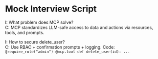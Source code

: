 # Mock Interview Script

I: What problem does MCP solve?  
C: MCP standardizes LLM-safe access to data and actions via resources, tools, and prompts.

I: How to secure delete_user?  
C: Use RBAC + confirmation prompts + logging.
Code: `@require_role("admin") @mcp.tool def delete_user(id): ...`
